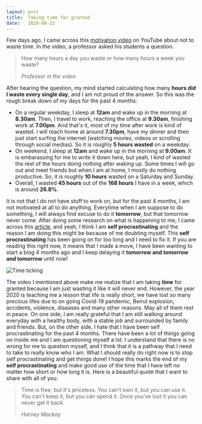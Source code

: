 ```yaml
---
layout: post
title:  Taking time for granted
date:   2020-08-22
---
```


Few days ago, I came across this [motivation video](https://www.youtube.com/watch?v=8kwW0TKVGW0) on YouTube about not to waste time. In the video, a professor asked his students a question.

> How many hours a day you waste or how many hours a week you waste?
>
> <cite>Professor in the video</cite>

After hearing the question, my mind started calculating how many **hours did I waste every single day**, and I am not proud of the answer. So this was the rough break down of my days for the past 4 months:

- On a regular weekday, I sleep at **12am** and wake up in the morning at **8.30am**. Then, I travel to work, reaching the office at **9.30am**, finishing work at **7.00pm**. And that's it, most of my time after work is kind of wasted. I will reach home at around **7.30pm**, have my dinner and then just start surfing the internet (watching movies, videos or scrolling through social medias). So it is roughly **5 hours wasted** on a weekday.
- On weekend, I sleep at **12am** and wake up in the morning at **9.00am**. It is embarassing for me to write it down here, but yeah, I kind of wasted the rest of the hours doing nothing after waking up. Some times I will go out and meet friends but when I am at home, I mostly do nothing productive. So, it is roughly **10 hours** wasted on a Saturday and Sunday.
- Overall, I wasted **45 hours** out of the **168 hours** I have in a week, which is around **26.8%**.

It is not that I do not have stuff to work on, but for the past 4 months, I am not motivated at all to do anything. Everytime when I am suppose to do something, I will always find excuse to do it **tomorrow**, but that tomorrow never come. After doing some research on what is happening to me, I came across this [article](https://www.nytimes.com/2019/03/25/smarter-living/why-you-procrastinate-it-has-nothing-to-do-with-self-control.html), and yeah, I think I am **self procrastinating** and the reason I am doing this might be because of me doubting myself. This **self procrastinating** has been going on for too long and I need to fix it. If you are reading this right now, it means that I made a move, I have been wanting to start a blog 4 months ago and I keep delaying it **tomorrow and tomorrow and tomorrow** until now!


![Time ticking](/images/time-ticking.jpg)

The video I mentioned above make me realize that I am taking **time** for granted because I am just wasting it like it will never end. However, the year 2020 is teaching me a lesson that life is really short, we have lost so many precious lifes due to on going Covid-19 pandemic, Beirut explosion, accidents, violence, diseases and many other reasons. May all of them rest in peace. On one side, I am really grateful that I am still walking around everyday with a healthy body, with a stable job and surrounded by family and friends. But, on the other side, I hate that I have been self procrastinating for the past 4 months. There have been a lot of things going on inside me and I am questioning myself a lot. I understand that there is no wrong for me to question myself, and I think that it is a pathway that I need to take to really know who I am. What I should really do right now is to stop self procrastinating and get things done! I hope this marks the end of my **self procrastinating** and make good use of the time that I have left no matter how short or how long it is. Here is a beautiful quote that I want to share with all of you:

> Time is free, but it's priceless. You can't own it, but you can use it. You can't keep it, but you can spend it. Once you've lost it you can never get it back.
>
> <cite>Harvey Mackay</cite>
